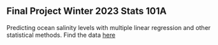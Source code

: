 ## Final Project Winter 2023 Stats 101A 
Predicting ocean salinity levels with multiple linear regression and other statistical methods. 
Find the data [here](https://calcofi.org/data/oceanographic-data/bottle-database/)
